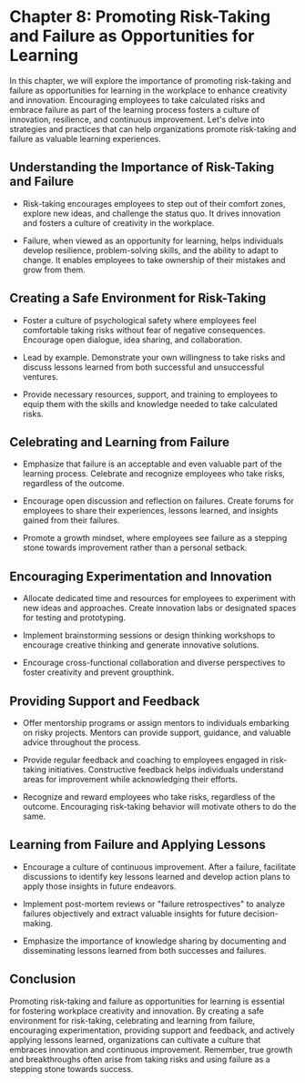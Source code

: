 Chapter 8: Promoting Risk-Taking and Failure as Opportunities for Learning
==========================================================================

In this chapter, we will explore the importance of promoting risk-taking and failure as opportunities for learning in the workplace to enhance creativity and innovation. Encouraging employees to take calculated risks and embrace failure as part of the learning process fosters a culture of innovation, resilience, and continuous improvement. Let's delve into strategies and practices that can help organizations promote risk-taking and failure as valuable learning experiences.

**Understanding the Importance of Risk-Taking and Failure**
-----------------------------------------------------------

* Risk-taking encourages employees to step out of their comfort zones, explore new ideas, and challenge the status quo. It drives innovation and fosters a culture of creativity in the workplace.

* Failure, when viewed as an opportunity for learning, helps individuals develop resilience, problem-solving skills, and the ability to adapt to change. It enables employees to take ownership of their mistakes and grow from them.

**Creating a Safe Environment for Risk-Taking**
-----------------------------------------------

* Foster a culture of psychological safety where employees feel comfortable taking risks without fear of negative consequences. Encourage open dialogue, idea sharing, and collaboration.

* Lead by example. Demonstrate your own willingness to take risks and discuss lessons learned from both successful and unsuccessful ventures.

* Provide necessary resources, support, and training to employees to equip them with the skills and knowledge needed to take calculated risks.

**Celebrating and Learning from Failure**
-----------------------------------------

* Emphasize that failure is an acceptable and even valuable part of the learning process. Celebrate and recognize employees who take risks, regardless of the outcome.

* Encourage open discussion and reflection on failures. Create forums for employees to share their experiences, lessons learned, and insights gained from their failures.

* Promote a growth mindset, where employees see failure as a stepping stone towards improvement rather than a personal setback.

**Encouraging Experimentation and Innovation**
----------------------------------------------

* Allocate dedicated time and resources for employees to experiment with new ideas and approaches. Create innovation labs or designated spaces for testing and prototyping.

* Implement brainstorming sessions or design thinking workshops to encourage creative thinking and generate innovative solutions.

* Encourage cross-functional collaboration and diverse perspectives to foster creativity and prevent groupthink.

**Providing Support and Feedback**
----------------------------------

* Offer mentorship programs or assign mentors to individuals embarking on risky projects. Mentors can provide support, guidance, and valuable advice throughout the process.

* Provide regular feedback and coaching to employees engaged in risk-taking initiatives. Constructive feedback helps individuals understand areas for improvement while acknowledging their efforts.

* Recognize and reward employees who take risks, regardless of the outcome. Encouraging risk-taking behavior will motivate others to do the same.

**Learning from Failure and Applying Lessons**
----------------------------------------------

* Encourage a culture of continuous improvement. After a failure, facilitate discussions to identify key lessons learned and develop action plans to apply those insights in future endeavors.

* Implement post-mortem reviews or "failure retrospectives" to analyze failures objectively and extract valuable insights for future decision-making.

* Emphasize the importance of knowledge sharing by documenting and disseminating lessons learned from both successes and failures.

**Conclusion**
--------------

Promoting risk-taking and failure as opportunities for learning is essential for fostering workplace creativity and innovation. By creating a safe environment for risk-taking, celebrating and learning from failure, encouraging experimentation, providing support and feedback, and actively applying lessons learned, organizations can cultivate a culture that embraces innovation and continuous improvement. Remember, true growth and breakthroughs often arise from taking risks and using failure as a stepping stone towards success.
